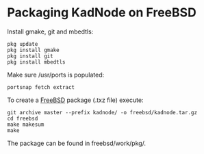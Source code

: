 # Packaging KadNode on FreeBSD

Install gmake, git and mbedtls:

```
pkg update
pkg install gmake
pkg install git
pkg install mbedtls
```

Make sure /usr/ports is populated:

```
portsnap fetch extract
```

To create a [FreeBSD](https://www.freebsd.org) package (.txz file) execute:

```
git archive master --prefix kadnode/ -o freebsd/kadnode.tar.gz
cd freebsd
make makesum
make
```

The package can be found in freebsd/work/pkg/.
